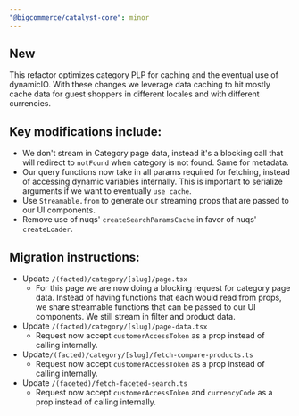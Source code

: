 ```yaml
---
"@bigcommerce/catalyst-core": minor
---
```


## New

This refactor optimizes category PLP for caching and the eventual use of dynamicIO. With these changes we leverage data caching to hit mostly cache data for guest shoppers in different locales and with different currencies.

## Key modifications include:

- We don't stream in Category page data, instead it's a blocking call that will redirect to `notFound` when category is not found. Same for metadata.
- Our query functions now take in all params required for fetching, instead of accessing dynamic variables internally. This is important to serialize arguments if we want to eventually `use cache`.
- Use `Streamable.from` to generate our streaming props that are passed to our UI components.
- Remove use of nuqs' `createSearchParamsCache` in favor of nuqs' `createLoader`.

## Migration instructions:

- Update `/(facted)/category/[slug]/page.tsx`
  - For this page we are now doing a blocking request for category page data. Instead of having functions that each would read from props, we share streamable functions that can be passed to our UI components. We still stream in filter and product data.
- Update `/(facted)/category/[slug]/page-data.tsx`
  - Request now accept `customerAccessToken` as a prop instead of calling internally.
- Update`/(facted)/category/[slug]/fetch-compare-products.ts`
  - Request now accept `customerAccessToken` as a prop instead of calling internally.
- Update `/(faceted)/fetch-faceted-search.ts`
  - Request now accept `customerAccessToken` and `currencyCode` as a prop instead of calling internally.
